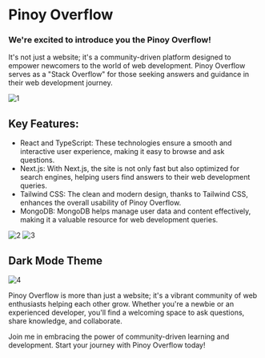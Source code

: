 # Pinoy Overflow

### We're excited to introduce you the Pinoy Overflow! 
It's not just a website; it's a community-driven platform designed to empower newcomers to the world of web development. Pinoy Overflow serves as a "Stack Overflow" for those seeking answers and guidance in their web development journey.

![1](https://github.com/jerommiole/pinoy-overflow/assets/8807678/97caec4b-5fc1-4abe-9aed-1c3114ba5cfa)

## Key Features:
- React and TypeScript: These technologies ensure a smooth and interactive user experience, making it easy to browse and ask questions.
- Next.js: With Next.js, the site is not only fast but also optimized for search engines, helping users find answers to their web development queries.
- Tailwind CSS: The clean and modern design, thanks to Tailwind CSS, enhances the overall usability of Pinoy Overflow.
- MongoDB: MongoDB helps manage user data and content effectively, making it a valuable resource for web development queries.

![2](https://github.com/jerommiole/pinoy-overflow/assets/8807678/e5958f8f-03b0-4e1a-835a-e94a8be7de54)
![3](https://github.com/jerommiole/pinoy-overflow/assets/8807678/76fd8d59-b7ac-409e-9194-7ae2977e7a98)

## Dark Mode Theme
![4](https://github.com/jerommiole/pinoy-overflow/assets/8807678/72ff13d2-42b8-41f7-98a7-99602681122f)

Pinoy Overflow is more than just a website; it's a vibrant community of web enthusiasts helping each other grow. Whether you're a newbie or an experienced developer, you'll find a welcoming space to ask questions, share knowledge, and collaborate.

Join me in embracing the power of community-driven learning and development. Start your journey with Pinoy Overflow today!
